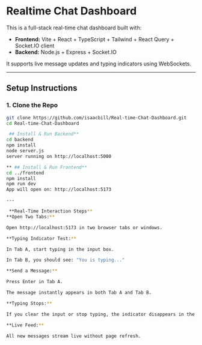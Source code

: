 #  Realtime Chat Dashboard

This is a full-stack real-time chat dashboard built with:

- **Frontend:** Vite + React + TypeScript + Tailwind + React Query + Socket.IO client  
- **Backend:** Node.js + Express + Socket.IO

It supports live message updates and typing indicators using WebSockets.


---

##  Setup Instructions

### 1. Clone the Repo

```bash
git clone https://github.com/isaacbill/Real-time-Chat-Dashboard.git
cd Real-time-Chat-Dashboard

 ## Install & Run Backend**
cd backend
npm install
node server.js
server running on http://localhost:5000

** ## Install & Run Frontend**
cd ../frontend
npm install
npm run dev
App will open on: http://localhost:5173

---

 **Real-Time Interaction Steps**
**Open Two Tabs:**

Open http://localhost:5173 in two browser tabs or windows.

**Typing Indicator Test:**

In Tab A, start typing in the input box.

In Tab B, you should see: "You is typing..."

**Send a Message:**

Press Enter in Tab A.

The message instantly appears in both Tab A and Tab B.

**Typing Stops:**

If you clear the input or stop typing, the indicator disappears in the other tab.

**Live Feed:**

All new messages stream live without page refresh.

